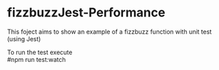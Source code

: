 # fizzbuzzJest-Performance

This foject aims to show an example of a fizzbuzz function with unit test (using Jest)

To run the test execute  
#npm run test:watch
